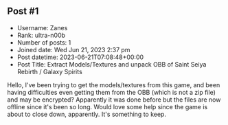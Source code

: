 ## Post #1
- Username: Zanes
- Rank: ultra-n00b
- Number of posts: 1
- Joined date: Wed Jun 21, 2023 2:37 pm
- Post datetime: 2023-06-21T07:08:48+00:00
- Post Title: Extract Models/Textures and unpack OBB of Saint Seiya Rebirth / Galaxy Spirits

Hello, I've been trying to get the models/textures from this game, and been having difficulties even getting them from the OBB (which is not a zip file) and may be encrypted?
Apparently it was done before but the files are now offline since it's been so long.
Would love some help since the game is about to close down, apparently. It's something to keep.
